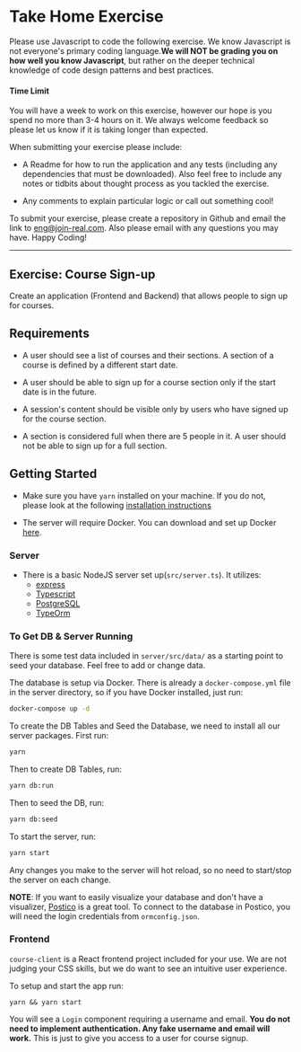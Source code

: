 # Take Home Exercise

Please use Javascript to code the following exercise. We know Javascript is not everyone's primary coding language.**We will NOT be grading you on how well you know Javascript**, but rather on the deeper technical knowledge of code design patterns and best practices.

#### Time Limit

You will have a week to work on this exercise, however our hope is you spend no more than 3-4 hours on it. We always welcome feedback so please let us know if it is taking longer than expected.

When submitting your exercise please include:

- A Readme for how to run the application and any tests (including any dependencies that must be downloaded). Also feel free to include any notes or tidbits about thought process as you tackled the exercise.

- Any comments to explain particular logic or call out something cool!

To submit your exercise, please create a repository in Github and email the link to [eng@join-real.com](mailto:eng@join-real.com). Also please email with any questions you may have. Happy Coding!

---

## Exercise: Course Sign-up

Create an application (Frontend and Backend) that allows people to sign up for courses.
## Requirements

- A user should see a list of courses and their sections. A section of a course is defined by a different start date.

- A user should be able to sign up for a course section only if the start date is in the future.

- A session's content should be visible only by users who have signed up for the course section.

- A section is considered full when there are 5 people in it. A user should not be able to sign up for a full section.

## Getting Started

- Make sure you have `yarn` installed on your machine. If you do not, please look at the following [installation instructions](https://classic.yarnpkg.com/en/docs/install/#mac-stable)

- The server will require Docker. You can download and set up Docker [here](https://www.docker.com/get-started).

### Server

- There is a basic NodeJS server set up(`src/server.ts`). It utilizes:
  - [express](https://expressjs.com/)
  - [Typescript](https://www.typescriptlang.org/)
  - [PostgreSQL](https://www.postgresql.org/)
  - [TypeOrm](https://typeorm.io/#/)


### To Get DB & Server Running
There is some test data included in `server/src/data/` as a starting point to seed your database. Feel free to add or change data.

The database is setup via Docker. There is already a `docker-compose.yml` file in the server directory, so if you have Docker installed, just run:
```bash
docker-compose up -d
```

To create the DB Tables and Seed the Database, we need to install all our server packages. First run:
```bash
yarn
```

Then to create DB Tables, run:
```bash
yarn db:run
```

Then to seed the DB, run:
```bash
yarn db:seed
```

To start the server, run:
```bash
yarn start
```

Any changes you make to the server will hot reload, so no need to start/stop the server on each change.

**NOTE**: If you want to easily visualize your database and don't have a visualizer, [Postico](https://eggerapps.at/postico/) is a great tool. To connect to the database in Postico, you will need the login credentials from `ormconfig.json`.

### Frontend

`course-client` is a React frontend project included for your use. We are not judging your CSS skills, but we do want to see an intuitive user experience. 

To setup and start the app run:
```
yarn && yarn start
```

You will see a `Login` component requiring a username and email. **You do not need to implement authentication. Any fake username and email will work.** This is just to give you access to a user for course signup.

